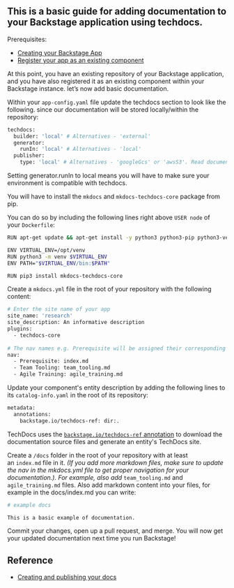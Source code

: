 ## This is a basic guide for adding documentation to your Backstage application using techdocs.

Prerequisites:

- [Creating your Backstage App](https://backstage.io/docs/getting-started/)
- [Register your app as an existing component](https://backstage.io/docs/features/software-catalog/#adding-components-to-the-catalog)

At this point, you have an existing repository of your Backstage application, and you have also registered it as an existing component within your Backstage instance. let’s now add basic documentation.

Within your `app-config.yaml` file update the techdocs section to look like the following. since our documentation will be stored locally/within the repository:

```bash
techdocs:
  builder: 'local' # Alternatives - 'external'
  generator:
    runIn: 'local' # Alternatives - 'local'
  publisher:
    type: 'local' # Alternatives - 'googleGcs' or 'awsS3'. Read documentation for using alternatives.
```

Setting generator.runIn to local means you will have to make sure your environment is compatible with techdocs.

You will have to install the `mkdocs` and `mkdocs-techdocs-core` package from pip.

You can do so by including the following lines right above `USER node` of your `Dockerfile`:

```bash
RUN apt-get update && apt-get install -y python3 python3-pip python3-venv

ENV VIRTUAL_ENV=/opt/venv
RUN python3 -m venv $VIRTUAL_ENV
ENV PATH="$VIRTUAL_ENV/bin:$PATH"

RUN pip3 install mkdocs-techdocs-core
```

Create a `mkdocs.yml` file in the root of your repository with the following content:

```bash
# Enter the site name of your app
site_name: 'research'
site_description: An informative description
plugins:
  - techdocs-core
  
# The nav names e.g. Prerequisite will be assigned their corresponding md files, these files are the documentation
nav:
  - Prerequisite: index.md
  - Team Tooling: team_tooling.md
  - Agile Training: agile_training.md
```

Update your component's entity description by adding the following lines to its `catalog-info.yaml` in the root of its repository:

```bash
metadata:
  annotations:
    backstage.io/techdocs-ref: dir:.
```

TechDocs uses the [`backstage.io/techdocs-ref` annotation](https://backstage.io/docs/features/software-catalog/well-known-annotations#backstageiotechdocs-ref) to download the documentation source files and generate an entity's TechDocs site.

Create a `/docs` folder in the root of your repository with at least an `index.md` file in it. *(If you add more markdown files, make sure to update the nav in the mkdocs.yml file to get proper navigation for your documentation.). For example, also add*  `team_tooling.md` and `agile_training.md` files. Also add markdown content into your files, for example in the docs/index.md you can write:

```bash
# example docs

This is a basic example of documentation.
```

Commit your changes, open up a pull request, and merge. You will now get your updated documentation next time you run Backstage!

## Reference

- [Creating and publishing your docs](https://backstage.io/docs/features/techdocs/creating-and-publishing#use-any-software-template)
